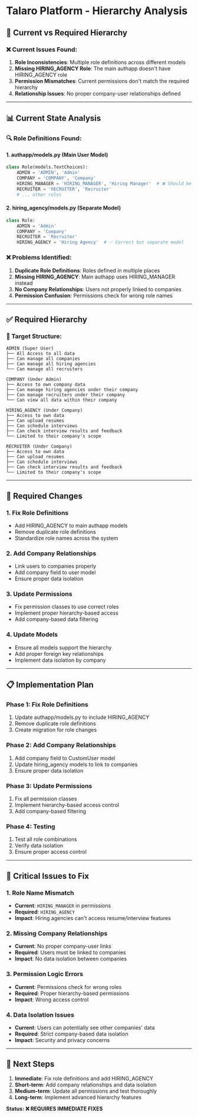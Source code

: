 # Talaro Platform - Hierarchy Analysis

## 🎯 **Current vs Required Hierarchy**

### **❌ Current Issues Found:**

1. **Role Inconsistencies**: Multiple role definitions across different models
2. **Missing HIRING_AGENCY Role**: The main authapp doesn't have HIRING_AGENCY role
3. **Permission Mismatches**: Current permissions don't match the required hierarchy
4. **Relationship Issues**: No proper company-user relationships defined

---

## 📊 **Current State Analysis**

### **🔍 Role Definitions Found:**

#### **1. authapp/models.py (Main User Model)**
```python
class Role(models.TextChoices):
    ADMIN = 'ADMIN', 'Admin'
    COMPANY = 'COMPANY', 'Company'
    HIRING_MANAGER = 'HIRING_MANAGER', 'Hiring Manager'  # ❌ Should be HIRING_AGENCY
    RECRUITER = 'RECRUITER', 'Recruiter'
    # ... other roles
```

#### **2. hiring_agency/models.py (Separate Model)**
```python
class Role:
    ADMIN = 'Admin'
    COMPANY = 'Company'
    RECRUITER = 'Recruiter'
    HIRING_AGENCY = 'Hiring Agency'  # ✅ Correct but separate model
```

### **❌ Problems Identified:**

1. **Duplicate Role Definitions**: Roles defined in multiple places
2. **Missing HIRING_AGENCY**: Main authapp uses HIRING_MANAGER instead
3. **No Company Relationships**: Users not properly linked to companies
4. **Permission Confusion**: Permissions check for wrong role names

---

## ✅ **Required Hierarchy**

### **🎯 Target Structure:**

```
ADMIN (Super User)
├── All Access to all data
├── Can manage all companies
├── Can manage all hiring agencies
└── Can manage all recruiters

COMPANY (Under Admin)
├── Access to own company data
├── Can manage hiring agencies under their company
├── Can manage recruiters under their company
└── Can view all data within their company

HIRING_AGENCY (Under Company)
├── Access to own data
├── Can upload resumes
├── Can schedule interviews
├── Can check interview results and feedback
└── Limited to their company's scope

RECRUITER (Under Company)
├── Access to own data
├── Can upload resumes
├── Can schedule interviews
├── Can check interview results and feedback
└── Limited to their company's scope
```

---

## 🔧 **Required Changes**

### **1. Fix Role Definitions**
- Add HIRING_AGENCY to main authapp models
- Remove duplicate role definitions
- Standardize role names across the system

### **2. Add Company Relationships**
- Link users to companies properly
- Add company field to user model
- Ensure proper data isolation

### **3. Update Permissions**
- Fix permission classes to use correct roles
- Implement proper hierarchy-based access
- Add company-based data filtering

### **4. Update Models**
- Ensure all models support the hierarchy
- Add proper foreign key relationships
- Implement data isolation by company

---

## 📋 **Implementation Plan**

### **Phase 1: Fix Role Definitions**
1. Update authapp/models.py to include HIRING_AGENCY
2. Remove duplicate role definitions
3. Create migration for role changes

### **Phase 2: Add Company Relationships**
1. Add company field to CustomUser model
2. Update hiring_agency models to link to companies
3. Ensure proper data isolation

### **Phase 3: Update Permissions**
1. Fix all permission classes
2. Implement hierarchy-based access control
3. Add company-based filtering

### **Phase 4: Testing**
1. Test all role combinations
2. Verify data isolation
3. Ensure proper access control

---

## 🚨 **Critical Issues to Fix**

### **1. Role Name Mismatch**
- **Current**: `HIRING_MANAGER` in permissions
- **Required**: `HIRING_AGENCY` 
- **Impact**: Hiring agencies can't access resume/interview features

### **2. Missing Company Relationships**
- **Current**: No proper company-user links
- **Required**: Users must be linked to companies
- **Impact**: No data isolation between companies

### **3. Permission Logic Errors**
- **Current**: Permissions check for wrong roles
- **Required**: Proper hierarchy-based permissions
- **Impact**: Wrong access control

### **4. Data Isolation Issues**
- **Current**: Users can potentially see other companies' data
- **Required**: Strict company-based data isolation
- **Impact**: Security and privacy concerns

---

## 🎯 **Next Steps**

1. **Immediate**: Fix role definitions and add HIRING_AGENCY
2. **Short-term**: Add company relationships and data isolation
3. **Medium-term**: Update all permissions and test thoroughly
4. **Long-term**: Implement advanced hierarchy features

**Status: ❌ REQUIRES IMMEDIATE FIXES** 